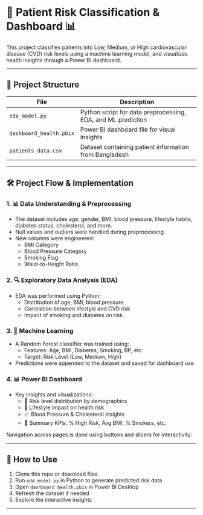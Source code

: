 # 🧠 Patient Risk Classification & Dashboard 📊

This project classifies patients into Low, Medium, or High cardiovascular disease (CVD) risk levels using a machine learning model, and visualizes health insights through a Power BI dashboard.

---

## 📁 Project Structure

| File | Description |
|------|-------------|
| `eda_model.py` | Python script for data preprocessing, EDA, and ML prediction |
| `dashboard_health.pbix` | Power BI dashboard file for visual insights |
| `patients_data.csv` | Dataset containing patient information from Bangladesh|

---

## 🛠️ Project Flow & Implementation

### 1. 📊 Data Understanding & Preprocessing
- The dataset includes age, gender, BMI, blood pressure, lifestyle habits, diabetes status, cholesterol, and more.
- Null values and outliers were handled during preprocessing.
- New columns were engineered:
  - BMI Category
  - Blood Pressure Category
  - Smoking Flag
  - Waist-to-Height Ratio

### 2. 🔍 Exploratory Data Analysis (EDA)
- EDA was performed using Python:
  - Distribution of age, BMI, blood pressure
  - Correlation between lifestyle and CVD risk
  - Impact of smoking and diabetes on risk

### 3. 🤖 Machine Learning
- A Random Forest classifier was trained using:
  - Features: Age, BMI, Diabetes, Smoking, BP, etc.
  - Target: Risk Level (Low, Medium, High)
- Predictions were appended to the dataset and saved for dashboard use

### 4. 📊 Power BI Dashboard
- Key insights and visualizations:
  - 💉 Risk level distribution by demographics
  - 🏃 Lifestyle impact on health risk
  - 📈 Blood Pressure & Cholesterol insights
  - 📌 Summary KPIs: % High Risk, Avg BMI, % Smokers, etc.

Navigation across pages is done using buttons and slicers for interactivity.

---

## 🚀 How to Use

1. Clone this repo or download files
2. Run `eda_model.py` in Python to generate predicted risk data
3. Open `dashboard_health.pbix` in Power BI Desktop
4. Refresh the dataset if needed
5. Explore the interactive insights

---


